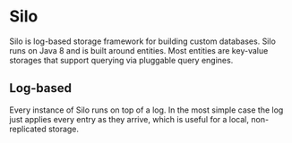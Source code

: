 # Silo

Silo is log-based storage framework for building custom databases. Silo runs on
Java 8 and is built around entities. Most entities are key-value storages that
support querying via pluggable query engines.

## Log-based

Every instance of Silo runs on top of a log. In the most simple case the log
just applies every entry as they arrive, which is useful for a local, non-replicated
storage.
